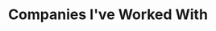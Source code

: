 ---
featured_image: ECM-04.jpg
title: Companies I've Worked With
#type: gallery
sort_by: Name
weight: 3
---